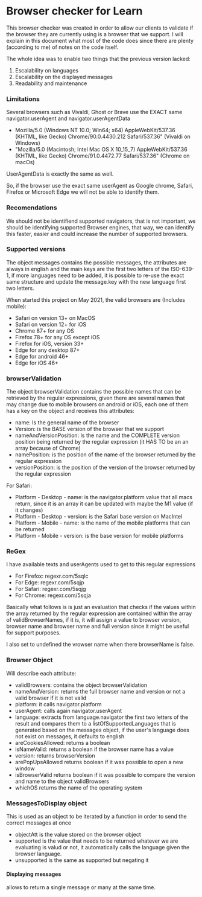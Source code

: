 # Browser checker for Learn

This browser checker was created in order to allow our clients to validate if the browser they are currently using is a browser that we support.
I will explain in this document what most of the code does since there are plenty (according to me) of notes on the code itself.

The whole idea was to enable two things that the previous version lacked:

   1. Escalability on languages
   2. Escalability on the displayed messages
   3. Readability and maintenance

### Limitations

Several browsers such as Vivaldi, Ghost or Brave use the EXACT same navigator.userAgent and navigator.userAgentData 

   * Mozilla/5.0 (Windows NT 10.0; Win64; x64) AppleWebKit/537.36 (KHTML, like Gecko) Chrome/90.0.4430.212 Safari/537.36" (Vivaldi on Windows)
   * "Mozilla/5.0 (Macintosh; Intel Mac OS X 10_15_7) AppleWebKit/537.36 (KHTML, like Gecko) Chrome/91.0.4472.77 Safari/537.36"  (Chrome on macOs)

UserAgentData is exactly the same as well.

So, if the browser use the exact same userAgent as Google chrome, Safari, Firefox or Microsoft Edge we will not be able to identify them.

### Recomendations

We should not be identifiend supported navigators, that is not important, we should be identifying supported Browser engines, that way, we can identify this faster, easier and could increase the number of supported browsers.


### Supported versions

The object messages contains the possible messages, the attributes are always in english and the main keys are the first two letters of the ISO-639-1, if more languages need to be added, it is possible to re-use the exact same structure and update the message.key with the new language first two letters.

When started this project on May 2021, the valid browsers are (Includes mobile):

   * Safari on version 13+ on MacOS
   * Safari on version 12+ for iOS
   * Chrome 87+ for any OS
   * Firefox 78+ for any OS except iOS
   * Firefox for iOS, version 33+
   * Edge for any desktop 87+
   * Edge for android 46+
   * Edge for iOS 46+

### browserValidation

The object browserValidation contains the possible names that can be retrieved by the regular expressions, given there are several names that may change due to mobile browsers on android or iOS, each one of them has a key on the object and receives this attributes:

   * name: Is the general name of the browser
   * Version: is the BASE version of the browser that we support
   * nameAndVersionPosition: Is the name and the COMPLETE version position being returned by the regular expression (it HAS TO be an an array because of Chrome)
   * namePosition: is the position of the name of the browser returned by the regular expression
   * versionPosition: is the position of the version of the browser returned by the regular expression


For Safari:

   * Platform - Desktop - name: is the navigator.platform value that all macs return, since it is an array it can be updated with maybe the M1 value (if it changes)
   * Platform - Desktop - version: is the Safari base version on MacIntel
   * Platform - Mobile - name: is the name of the mobile platforms that can be returned
   * Platform - Mobile - version: is the base version for mobile platforms

### ReGex

I have available texts and userAgents used to get to this regular expressions
   * For Firefox: regexr.com/5sqlc
   * For Edge: regexr.com/5sqjp
   * For Safari: regexr.com/5sqjg
   * For Chrome: regexr.com/5sqja

Basically what follows is is just an evaluation that checks if the values within the array returned by the regular expression are contained within the array of validBrowserNames, if it is, it will assign a value to browser version, browser name and browser name and full version since it might be useful for support purposes.

I also set to undefined the vrowser name when there browserName is false.

### Browser Object

Will describe each attribute:

   * validBrowsers: contains the object browserValidation
   * nameAndVersion: returns the full browser name and version or not a valid browser if it is not valid
   * platform: it calls navigator.platform
   * userAgent: calls again navigator.userAgent
   * language: extracts from language.navigator the first two letters of the result and compares them to a listOfSupportedLanguages that is generated based on the messages object, if the user's language does not exist on messages, it defaults to english
   * areCookiesAllowed: returns a boolean 
   * isNameValid: returns a boolean if the browser name has a value
   * version: returns browserVersion
   * arePopUpsAllowed returns boolean if it was possible to open a new window
   * isBrowserValid returns boolean if it was possible to compare the version and name to the object validBrowsers
   * whichOS returns the name of the operating system

### MessagesToDisplay object

This is used as an object to be iterated by a function in order to send the correct messages at once

   * objectAtt is the value stored on the browser object
   * supported is the value that needs to be returned whatever we are evaluating is valud or not, it automatically calls the language given the browser language.
   * unsupported is the same as supported but negating it


#### Displaying messages

allows to return a single message or many at the same time.


